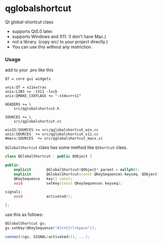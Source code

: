 qglobalshortcut
===============

Qt global-shortcut class

* supports Qt5.0 later.
* supports Windows and X11. (I don't have Mac.)
* not a library. (copy src/ to your project directly.)
* You can use this without any restriction.

### Usage

add to your .pro like this

```plain
QT = core gui widgets

unix:QT = x11extras
unix:LIBS += -lX11 -lxcb
unix:QMAKE_CXXFLAGS += "-std=c++11"

HEADERS += \
    src/qglobalshortcut.h

SOURCES += \
    src/qglobalshortcut.cc

win32:SOURCES += src/qglobalshortcut_win.cc
unix:SOURCES  += src/qglobalshortcut_x11.cc
#macx:SOURCES  += src/qglobalshortcut_macx.cc
```

`QGlobalShortcut` class has some method like `QShortcut` class.

```cpp
class QGlobalShortcut : public QObject {

public:
    explicit       QGlobalShortcut(QObject* parent = nullptr);
    explicit       QGlobalShortcut(const QKeySequence& keyseq, QObject* parent = nullptr);
    QKeySequence   key() const;
    void           setKey(const QKeySequence& keyseq);

signals:
    void           activated();

};
```

use this as follows:

```cpp
QGlobalShortcut gs;
gs.setKey(QKeySequence("Alt+Ctrl+Space"));

connect(&gs, SIGNAL(activated()), ...);
```
